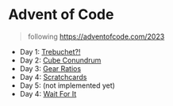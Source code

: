 # Advent of Code
> following https://adventofcode.com/2023

- Day 1: [Trebuchet?!](./src/day-1/readme.md) 
- Day 2: [Cube Conundrum](./src/day-2/readme.md)
- Day 3: [Gear Ratios](./src/day-3/readme.md)
- Day 4: [Scratchcards](./src//day-4/readme.md)
- Day 5: (not implemented yet)
- Day 4: [Wait For It](./src//day-6/readme.md)